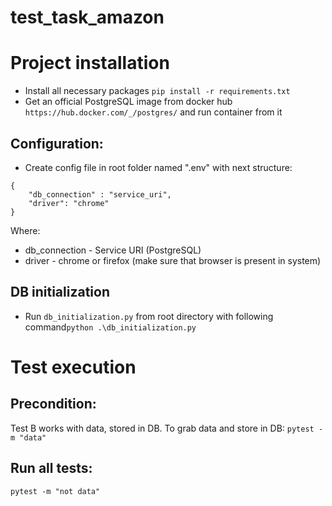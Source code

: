 # test_task_amazon
# Project installation
* Install all necessary packages ```pip install -r requirements.txt```
* Get an official PostgreSQL image from docker hub ```https://hub.docker.com/_/postgres/``` and run container from it
## Configuration:
* Create config file in root folder named ".env" with next structure:
```
{
    "db_connection" : "service_uri",
    "driver": "chrome"
}
```
Where:
* db_connection - Service URI (PostgreSQL)
* driver - chrome or firefox (make sure that browser is present in system)
## DB initialization
* Run ```db_initialization.py``` from root directory
with following command```python .\db_initialization.py```
# Test execution
## Precondition:
Test B works with data, stored in DB. To grab data and store in DB:
```pytest -m "data"```
## Run all tests:
```pytest -m "not data"```
